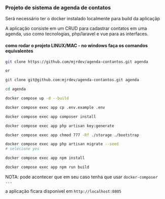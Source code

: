 ### Projeto de sistema de agenda de contatos

Será necessário ter o docker instalado localmente para build da aplicaçãp

A aplicação consiste em um CRUD para cadastrar contatos em uma agenda, uso como
tecnologias, php/laravel e vue para as interfaces.

#### como rodar o projeto LINUX/MAC - no windows faça os comandos equivalentes
``` bash
git clone https://github.com/mjrdev/agenda-contantos.git agenda

or 

git clone git@github.com:mjrdev/agenda-contantos.git agenda
```
``` bash
cd agenda
``` 

``` bash
docker compose up -d --build
``` 
``` bash
docker compose exec app cp .env.example .env
``` 
``` bash
docker compose exec app composer install
``` 
``` bash
docker compose exec app php artisan key:generate
``` 
``` bash
docker compose exec app chmod 777 -Rf ./storage ./bootstrap
``` 
``` bash
docker compose exec app php artisan migrate --seed
# selecione yes
```
``` bash
docker compose exec app npm install
```
``` bash
docker compose exec app npm run build
```

NOTA: pode acontecer que em seu caso tenha que usar ```docker-composer ...```

a aplicação ficara disponivel em ```http://localhost:8005```